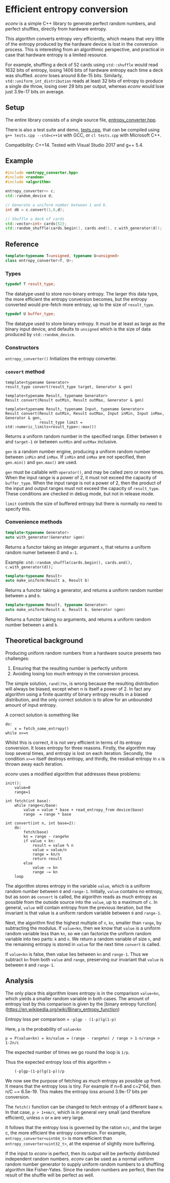 # Efficient entropy conversion

*econv* is a simple C++ library to generate perfect random numbers, and perfect shuffles, directly from hardware entropy.

This algorithm converts entropy very efficiently, which means that very little of the entropy produced by the hardware device is lost in the conversion process. This is interesting from an algorithmic perspective, and practical in case that hardware entropy is a limited resource.

For example, shuffling a deck of 52 cards using `std::shuffle` would read 1632 bits of entropy, losing 1406 bits of hardware entropy each time a deck was shuffled. *econv* loses around 8.6e-15 bits. Similarly, `std::uniform_int_distribution` reads at least 32 bits of entropy to produce a single die throw, losing over 29 bits per output, whereas *econv* would lose just 3.9e-17 bits on average.

## Setup
The entire library consists of a single source file, [entropy_converter.hpp](entropy_converter.hpp).

There is also a test suite and demo, [tests.cpp](tests.cpp), that can be compiled using `g++ tests.cpp --std=c++14` with GCC, or `cl tests.cpp` with Microsoft C++.

Compatibility: C++14. Tested with Visual Studio 2017 and g++ 5.4.

## Example

```c++
#include <entropy_converter.hpp>
#include <random>
#include <algorithm>

entropy_converter<> c;
std::random_device d;

// Generate a uniform number between 1 and 6.
int d6 = c.convert(1,6,d);

// Shuffle a deck of cards
std::vector<int> cards{52};
std::random_shuffle(cards.begin(), cards.end(), c.with_generator(d));
```

## Reference

```c++
template<typename T=unsigned, typename U=unsigned>
class entropy_converter<T, U>;
```

### Types
```c++
typedef T result_type;
```
The datatype used to store non-binary entropy. The larger this data type, the more efficient the entropy conversion becomes, but the entropy converted would pre-fetch more entropy, up to the size of `result_type`.

```c++
typedef U buffer_type;
```
The datatype used to store binary entropy.  It must be at least as large as the binary input device, and defaults to `unsigned` which is the size of data produced by `std::random_device`.

### Constructors

`entropy_converter()`
Initializes the entropy converter.

### `convert` method

```
template<typename Generator>
result_type convert(result_type target, Generator & gen)

template<typename Result, typename Generator>
Result convert(Result outMin, Result outMax, Generator & gen)

template<typename Result, typename Input, typename Generator>
Result convert(Result outMin, Result outMax, Input inMin, Input inMax, Generator & gen,
               result_type limit = std::numeric_limits<result_type>::max())
```
Returns a uniform random number in the specified range. Either between `0` and `target-1` or between `outMin` and `outMax` inclusive.

`gen` is a random number engine, producing a uniform random number between `inMin` and `inMax`. If `inMin` and `inMax` are not specified, then `gen.min()` and `gen.max()` are used.

`gen` must be callable with `operator()`, and may be called zero or more times. When the input range is a power of 2, it must not exceed the capacity of `buffer_type`. When the input range is not a power of 2, then the product of the input and output ranges must not exceed the capacity of `result_type`. These conditions are checked in debug mode, but not in release mode.

`limit` controls the size of buffered entropy but there is normally no need to specify this.

### Convenience methods

```c++
template<typename Generator>
auto with_generator(Generator &gen)
```
Returns a functor taking an integer argument `x`, that returns a uniform random numer between 0 and `x-1`.

Example: `std::random_shuffle(cards.begin(), cards.end(), c.with_generator(d));`

```c++
template<typename Result>
auto make_uniform(Result a, Result b)
```
Returns a functor taking a generator, and returns a uniform random number between `a` and `b`.

```c++
template<typename Result, typename Generator>
auto make_uniform(Result a, Result b, Generator &gen)
```
Returns a functor taking no arguments, and returns a uniform random number between `a` and `b`.

## Theoretical background
Producing uniform random numbers from a hardware source presents two challenges:

1) Ensuring that the resulting number is perfectly uniform
2) Avoiding losing too much entropy in the conversion process.

The simple solution, `rand()%n`, is wrong because the resulting distribution will always be biased, except when n is itself a power of 2. In fact any algorithm using a finite quantity of binary entropy results in a biased distribution, and the only correct solution is to allow for an unbounded amount of input entropy.

A correct solution is something like

```
do:
    x = fetch_some_entropy()
while x>=n
```

Whilst this is correct, it is not very efficient in terms of its entropy conversion. It loses entropy for three reasons. Firstly, the algorithm may loop several times, and entropy is lost on each iteration. Secondly, the condition `x>=n` itself destroys entropy, and thirdly, the residual entropy in `x` is thrown away each iteration.

*econv* uses a modified algorithm that addresses these problems:

```
init():
    value=0
    range=1

int fetch(int base):
    while range<c/base:
        value = value * base + read_entropy_from device(base)
        range  = range * base

int convert(int n, int base=2):
	do:
		fetch(base)
		kn = range - range%n
		if value < kn:
			result = value % n
			value = value/n
			range = kn/n
			return result
		else
			value -= kn
			range -= kn
	loop
```
The algorithm stores entropy in the variable `value`, which is a uniform random number between `0` and `range-1`. Initially, `value` contains no entropy, but as soon as `convert` is called, the algorithm reads as much entropy as possible from the outside source into the `value`, up to a maximum of `c`. In general, `value` will contain entropy from the previous iteration, but the invariant is that value is a uniform random variable between `0` and `range-1`.

Next, the algorithm find the highest multiple of `n`, `kn`, smaller than `range`, by subtracting the modulus. If `value<kn`, then we know that `value` is a uniform random variable less than `kn`, so we can factorize the uniform random variable into two parts: `k` and `n`. We return a random variable of size `n`, and the remaining entropy is stored in `value` for the next time `convert` is called.

If `value<kn` is false, then value lies between `kn` and `range-1`. Thus we subtract `kn` from both `value` and `range`, preserving our invariant that `value` is between `0` and `range-1`.

## Analysis
The only place this algorithm loses entropy is in the comparison `value<kn`, which yields a smaller random variable in both cases. The amount of entropy lost by this comparison is given by the [binary entropy function] (https://en.wikipedia.org/wiki/Binary_entropy_function)

Entropy loss per comparison = `-plgp - (1-p)lg(1-p)`

Here, `p` is the probability of `value<kn`

    p = P(value<kn) = kn/value = (range - range%n) / range > 1-n/range > 1-2n/c

The expected number of times we go round the loop is `1/p`.

Thus the expected entropy loss of this algorithm =

        (-plgp-(1-p)lg(1-p))/p 

We now see the purpose of fetching as much entropy as possible up front. It means that the entropy loss is tiny. For example if n=6 and c=2^64,  then n/C ~= 6.5e-19. This makes the entropy loss around 3.9e-17 bits per conversion.

The `fetch()` function can be changed to fetch entropy of a different base `m`. In that case, `p > 1+nm/c`, which is in general very small (and therefore efficient), unless `n` or `m` are very large.

It follows that the entropy loss is governed by the ration `n/c`, and the larger c, the more efficient the entropy conversion. For example, `entropy_converter<uint64_t>` is more efficient than `entropy_converter<uint32_t>`, at the expense of slightly more buffering.

If the input to *econv* is perfect, then its output will be perfectly distributed independent random numbers. *econv* can be used as a normal uniform random number generator to supply uniform random numbers to a shuffling algorithm like Fisher-Yates. Since the random numbers are perfect, then the result of the shuffle will be perfect as well.
